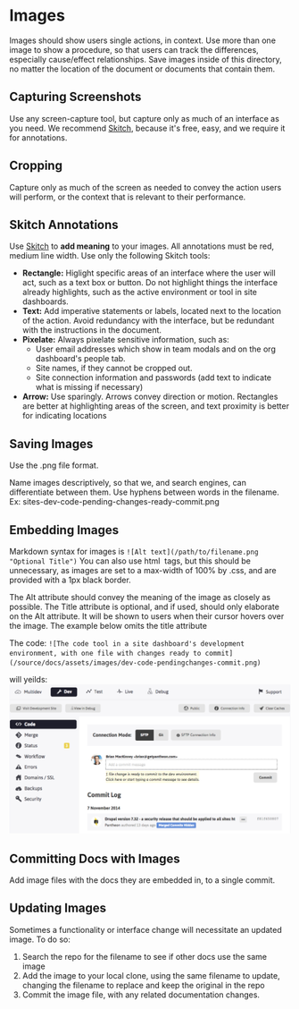 # Images
Images should show users single actions, in context. Use more than one image to show a procedure, so that users can track the differences, especially cause/effect relationships. 
Save images inside of this directory, no matter the location of the document or documents that contain them. 

## Capturing Screenshots

Use any screen-capture tool, but capture only as much of an interface as you need. We recommend [Skitch](https://evernote.com/skitch/ "Skitch download page"), because it's free, easy, and we require it for annotations.  

## Cropping
Capture only as much of the screen as needed to convey the action users will perform, or the context that is relevant to their performance.

## Skitch Annotations
Use [Skitch](https://evernote.com/skitch/ "Skitch download page") to __add meaning__ to your images. All annotations must be red, medium line width. Use only the following Skitch tools:
 - __Rectangle:__ Higlight specific areas of an interface where the user will act, such as a text box or button. Do not highlight things the interface already highlights, such as the active environment or tool in site dashboards.
 - __Text:__ Add imperative statements or labels, located next to the location of the action. Avoid redundancy with the interface, but be redundant with the instructions in the document.  
 - __Pixelate:__ Always pixelate sensitive information, such as:
    - User email addresses which show in team modals and on the org dashboard's people tab. 
    - Site names, if they cannot be cropped out.
    - Site connection information and passwords (add text to indicate what is missing if necessary)
 - __Arrow:__ Use sparingly. Arrows convey direction or motion. Rectangles are better at highlighting areas of the screen, and text proximity is better for indicating locations

## Saving Images
Use the .png file format.

Name images descriptively, so that we, and search engines, can differentiate between them. Use hyphens between words in the filename.  
Ex: sites-dev-code-pending-changes-ready-commit.png

## Embedding Images
Markdown syntax for images is `![Alt text](/path/to/filename.png "Optional Title")` You can also use html <img> tags, but this should be unnecessary, as images are set to a max-width of 100% by .css, and are provided with a 1px black border.

The Alt attribute should convey the meaning of the image as closely as possible. The Title attribute is optional, and if used, should only elaborate on the Alt attribute. It will be shown to users when their cursor hovers over the image. The example below omits the title attribute

The code: `![The code tool in a site dashboard's development environment, with one file with changes ready to commit](/source/docs/assets/images/dev-code-pendingchanges-commit.png)`

will yeilds:
![The code tool in a site dashboard's development environment, with one file with changes ready to commit](/source/docs/assets/images/dev-code-pendingchanges-commit.png) 

## Committing Docs with Images
Add image files with the docs they are embedded in, to a single commit. 

## Updating Images
Sometimes a functionality or interface change will necessitate an updated image. To do so:

1. Search the repo for the filename to see if other docs use the same image 
2. Add the image to your local clone, using the same filename to update, changing the filename to replace and keep the original in the repo
3. Commit the image file, with any related documentation changes.
